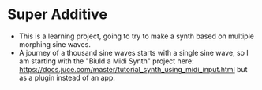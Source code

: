 # Super Additive

* This is a learning project, going to try to make a synth based on multiple morphing sine waves.
* A journey of a thousand sine waves starts with a single sine wave, so I am starting with the "Biuld a Midi Synth" project here: 
https://docs.juce.com/master/tutorial_synth_using_midi_input.html
but as a plugin instead of an app.   

